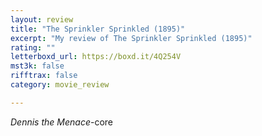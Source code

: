 ```yaml
---
layout: review
title: "The Sprinkler Sprinkled (1895)"
excerpt: "My review of The Sprinkler Sprinkled (1895)"
rating: ""
letterboxd_url: https://boxd.it/4Q254V
mst3k: false
rifftrax: false
category: movie_review

---
```


<i>Dennis the Menace</i>-core